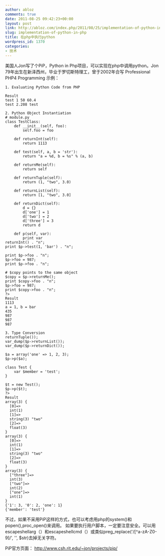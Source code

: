 ```yaml
---
author: abloz
comments: true
date: 2011-08-25 09:42:23+00:00
layout: post
link: http://abloz.com/index.php/2011/08/25/implementation-of-python-in-php/
slug: implementation-of-python-in-php
title: 在php中执行python
wordpress_id: 1370
categories:
- 技术
---
```


美国人Jon写了个PiP，Python in Php项目，可以实现在php中调用python。Jon 79年出生在新泽西州，毕业于罗切斯特理工，曾于2002年合写 Professional PHP4 Programming
示例：

    
    
    1. Evaluating Python Code from PHP
    
    Result
    test 1 50 60.4
    test 2.208 test
    
    2. Python Object Instantiation
    # module.py
    class TestClass:
        def __init__(self, foo):
            self.foo = foo
    
        def returnInt(self):
            return 1113
    
        def test(self, a, b = 'str'):
            return "a = %d, b = %s" % (a, b)
    
        def returnMe(self):
            return self
    
        def returnTuple(self):
            return (1, "two", 3.0)
    
        def returnList(self):
            return [1, "two", 3.0]
    
        def returnDict(self):
            d = {}
            d['one'] = 1
            d['two'] = 2
            d['three'] = 3
            return d
    
        def p(self, var):
            print var
    returnInt() . "n";
    print $p->test(1, 'bar') . "n";
    
    print $p->foo . "n";
    $p->foo = 987;
    print $p->foo . "n";
    
    # $copy points to the same object
    $copy = $p->returnMe();
    print $copy->foo . "n";
    $p->foo = 987;
    print $copy->foo . "n";
    ?>
    Result
    1113
    a = 1, b = bar
    435
    987
    987
    987
    
    3. Type Conversion
    returnTuple());
    var_dump($p->returnList());
    var_dump($p->returnDict());
    
    $a = array('one' => 1, 2, 3);
    $p->p($a);
    
    class Test {
        var $member = 'test';
    }
    
    $t = new Test();
    $p->p($t);
    ?>
    Result
    array(3) {
      [0]=>
      int(1)
      [1]=>
      string(3) "two"
      [2]=>
      float(3)
    }
    array(3) {
      [0]=>
      int(1)
      [1]=>
      string(3) "two"
      [2]=>
      float(3)
    }
    array(3) {
      ["three"]=>
      int(3)
      ["two"]=>
      int(2)
      ["one"]=>
      int(1)
    }
    {'1': 3, '0': 2, 'one': 1}
    {'member': 'test'}
    
    



不过，如果不采用PiP这样的方式，也可以考虑用php的system()和popen(),proc_open()来调用。
如果要执行用户脚本，一定要注意安全。可以用escapeshellarg（）和escapeshellcmd（）或类似preg_replace('/[^a-zA-Z0-9]/', '', $str)去掉无关字符。

PiP官方页面：
http://www.csh.rit.edu/~jon/projects/pip/
